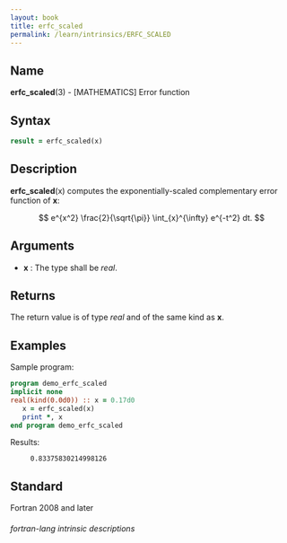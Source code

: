 ```yaml
---
layout: book
title: erfc_scaled
permalink: /learn/intrinsics/ERFC_SCALED
---
```

## __Name__

__erfc\_scaled__(3) - \[MATHEMATICS\] Error function


## __Syntax__
```fortran
result = erfc_scaled(x)
```
## __Description__

__erfc\_scaled__(x) computes the exponentially-scaled complementary
error function of __x__:

$$
e^{x^2} \frac{2}{\sqrt{\pi}} \int_{x}^{\infty}
e^{-t^2} dt.
$$

## __Arguments__

  - __x__
    : The type shall be _real_.

## __Returns__

The return value is of type _real_ and of the same kind as __x__.

## __Examples__

Sample program:

```fortran
program demo_erfc_scaled
implicit none
real(kind(0.0d0)) :: x = 0.17d0
   x = erfc_scaled(x)
   print *, x 
end program demo_erfc_scaled
```
  Results:
```text
     0.83375830214998126     
```

## __Standard__

Fortran 2008 and later

###### fortran-lang intrinsic descriptions
